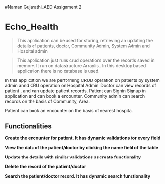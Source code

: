 
#Naman Gujarathi_AED Assignment 2
# Echo_Health

>This application can be used for storing, retrieving an updating the details of patients, doctor, Community Admin, System Admin and Hospital admin 

>This application just runs crud operations over the records saved in memory. It run on datastructure Arraylist. In this desktop based application there is no database is used. 

In this application we are performing CRUD operation on patients by system admin annd CRU operation on Hospital Admin. Doctor can view records of patient , and can update patient records. Patient can Signin Signup in application and can book a encounter. Community admin can search records on the basis of Community, Area. 

Patient can book an encounter on the basis of nearest hospital. 

## Functionalities

**Create the encounter for patient. It has dynamic validations for every field**

**View the data of the patient/doctor by clicking the name field of the table**

**Update the details with similar validations as create functionality**

**Delete the record of the patient/doctor**

**Search the patient/doctor record. It has dynamic search functionality**
